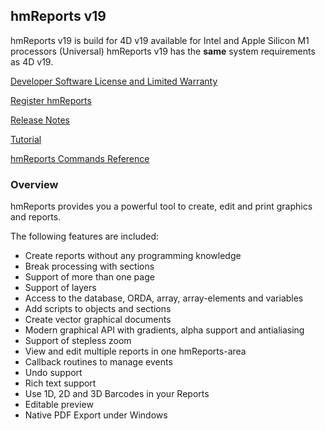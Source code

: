 ## hmReports v19
hmReports v19 is build for 4D v19 available for Intel and Apple Silicon M1 processors (Universal)
hmReports v19 has the **same** system requirements as 4D v19.

[Developer Software License and Limited Warranty](Documentation/License.md)

[Register hmReports](Documentation/Registering.md)

[Release Notes](Documentation/ReleaseNotes.md)

[Tutorial](Documentation/Tutorial.md)

[hmReports Commands Reference](Documentation/Commands.md)

### Overview
hmReports provides you a powerful tool to create, edit and print graphics and reports.

The following features are included:

* Create reports without any programming knowledge
* Break processing with sections
* Support of more than one page
* Support of layers
* Access to the database, ORDA, array, array-elements and variables
* Add scripts to objects and sections
* Create vector graphical documents
* Modern graphical API with gradients, alpha support and antialiasing
* Support of stepless zoom
* View and edit multiple reports in one hmReports-area
* Callback routines to manage events
* Undo support
* Rich text support
* Use 1D, 2D and 3D Barcodes in your Reports
* Editable preview
* Native PDF Export under Windows
